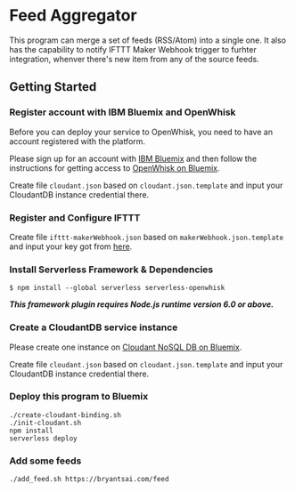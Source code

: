 
# Feed Aggregator

This program can merge a set of feeds (RSS/Atom) into a single one. It also has the capability to notify IFTTT Maker Webhook trigger to furhter integration, whenver there's new item from any of the source feeds.

## Getting Started

### Register account with IBM Bluemix and OpenWhisk

Before you can deploy your service to OpenWhisk, you need to have an account registered with the platform.

Please sign up for an account with [IBM Bluemix](https://console.ng.bluemix.net/) and then follow the instructions for getting access to [OpenWhisk on Bluemix](https://console.ng.bluemix.net/openwhisk/).

Create file `cloudant.json` based on `cloudant.json.template` and input your CloudantDB instance credential there.

### Register and Configure IFTTT

Create file `ifttt-makerWebhook.json` based on `makerWebhook.json.template` and input your key got from [here](https://ifttt.com/services/maker_webhooks/settings).

### Install Serverless Framework & Dependencies

```shell
$ npm install --global serverless serverless-openwhisk
```

**_This framework plugin requires Node.js runtime version 6.0 or above._**

### Create a CloudantDB service instance

Please create one instance on [Cloudant NoSQL DB on Bluemix](https://console.ng.bluemix.net/catalog/services/cloudant-nosql-db).

Create file `cloudant.json` based on `cloudant.json.template` and input your CloudantDB instance credential there.

### Deploy this program to Bluemix

```shell
./create-cloudant-binding.sh
./init-cloudant.sh
npm install
serverless deploy
```

### Add some feeds

```shell
./add_feed.sh https://bryantsai.com/feed
```
